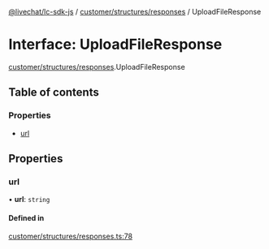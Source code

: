 [@livechat/lc-sdk-js](../README.md) / [customer/structures/responses](../modules/customer_structures_responses.md) / UploadFileResponse

# Interface: UploadFileResponse

[customer/structures/responses](../modules/customer_structures_responses.md).UploadFileResponse

## Table of contents

### Properties

- [url](customer_structures_responses.UploadFileResponse.md#url)

## Properties

### url

• **url**: `string`

#### Defined in

[customer/structures/responses.ts:78](https://github.com/livechat/lc-sdk-js/blob/1fa827f/src/customer/structures/responses.ts#L78)

